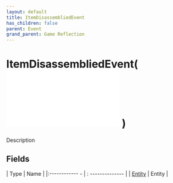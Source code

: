 ```yaml
---
layout: default
title: ItemDisassembliedEvent
has_children: false
parent: Event
grand_parent: Game Reflection
---
```

# ItemDisassembliedEvent( ![ EntityEventBase ](game-reflection/events/entity_event_base.md) )
Description 

## Fields
| Type | Name |
|:------------ - | : -------------- |
| [Entity](game-reflection/classes/entity.md) | Entity |
